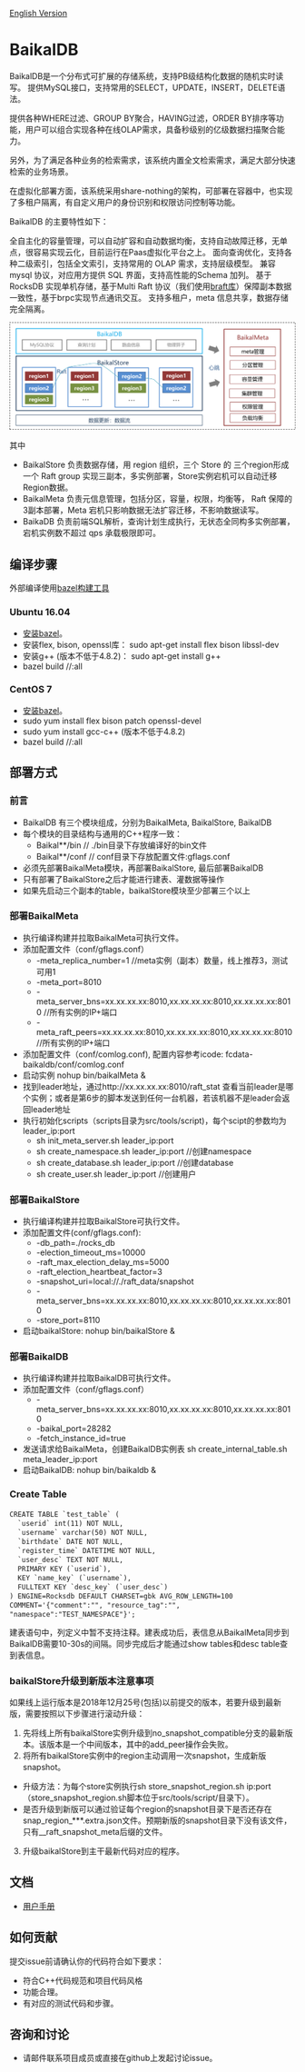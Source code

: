 [English Version](README.md)

# BaikalDB
BaikalDB是一个分布式可扩展的存储系统，支持PB级结构化数据的随机实时读写。
提供MySQL接口，支持常用的SELECT，UPDATE，INSERT，DELETE语法。

提供各种WHERE过滤、GROUP BY聚合，HAVING过滤，ORDER BY排序等功能，用户可以组合实现各种在线OLAP需求，具备秒级别的亿级数据扫描聚合能力。

另外，为了满足各种业务的检索需求，该系统内置全文检索需求，满足大部分快速检索的业务场景。

在虚拟化部署方面，该系统采用share-nothing的架构，可部署在容器中，也实现了多租户隔离，有自定义用户的身份识别和权限访问控制等功能。

BaikalDB 的主要特性如下：

全自主化的容量管理，可以自动扩容和自动数据均衡，支持自动故障迁移，无单点，很容易实现云化，目前运行在Paas虚拟化平台之上。
面向查询优化，支持各种二级索引，包括全文索引，支持常用的 OLAP 需求，支持层级模型。
兼容 mysql 协议，对应用方提供 SQL 界面，支持高性能的Schema 加列。
基于 RocksDB 实现单机存储，基于Multi Raft 协议（我们使用[braft库](https://github.com/brpc/braft)）保障副本数据一致性，基于brpc实现节点通讯交互。
支持多租户，meta 信息共享，数据存储完全隔离。

![BaikalDB架构简图](docs/resources/baikaldb_arch.png)

其中
* BaikalStore 负责数据存储，用 region 组织，三个 Store 的 三个region形成一个 Raft group 实现三副本，多实例部署，Store实例宕机可以自动迁移 Region数据。
* BaikalMeta 负责元信息管理，包括分区，容量，权限，均衡等， Raft 保障的3副本部署，Meta 宕机只影响数据无法扩容迁移，不影响数据读写。
* BaikaDB 负责前端SQL解析，查询计划生成执行，无状态全同构多实例部署，宕机实例数不超过 qps 承载极限即可。

## 编译步骤
外部编译使用[bazel构建工具](https://www.bazel.build)
### Ubuntu 16.04
* [安装bazel](https://docs.bazel.build/versions/master/install-ubuntu.html)。
* 安装flex, bison, openssl库：
  sudo apt-get install flex bison libssl-dev
* 安装g++ (版本不低于4.8.2)：
  sudo apt-get install g++
* bazel build //:all

### CentOS 7
* [安装bazel](https://docs.bazel.build/versions/master/install-redhat.html)。
* sudo yum install flex bison patch openssl-devel
* sudo yum install gcc-c++ (版本不低于4.8.2)
* bazel build //:all

## 部署方式
### 前言
* BaikalDB 有三个模块组成，分别为BaikalMeta, BaikalStore, BaikalDB
* 每个模块的目录结构与通用的C++程序一致：
  * Baikal**/bin  // ./bin目录下存放编译好的bin文件
  * Baikal**/conf // conf目录下存放配置文件:gflags.conf
* 必须先部署BaikalMeta模块，再部署BaikalStore, 最后部署BaikalDB
* 只有部署了BaikalStore之后才能进行建表、灌数据等操作
* 如果先启动三个副本的table，baikalStore模块至少部署三个以上

### 部署BaikalMeta
* 执行编译构建并拉取BaikalMeta可执行文件。
* 添加配置文件（conf/gflags.conf）
  * -meta_replica_number=1 //meta实例（副本）数量，线上推荐3，测试可用1
  * -meta_port=8010
  * -meta_server_bns=xx.xx.xx.xx:8010,xx.xx.xx.xx:8010,xx.xx.xx.xx:8010 //所有实例的IP+端口
  * -meta_raft_peers=xx.xx.xx.xx:8010,xx.xx.xx.xx:8010,xx.xx.xx.xx:8010 //所有实例的IP+端口
* 添加配置文件（conf/comlog.conf), 配置内容参考icode: fcdata-baikaldb/conf/comlog.conf
* 启动实例 nohup bin/baikalMeta &
* 找到leader地址，通过http://xx.xx.xx.xx:8010/raft_stat 查看当前leader是哪个实例；或者是第6步的脚本发送到任何一台机器，若该机器不是leader会返回leader地址
* 执行初始化scripts（scripts目录为src/tools/script)，每个scipt的参数均为leader_ip:port
  * sh init_meta_server.sh leader_ip:port
  * sh create_namespace.sh leader_ip:port //创建namespace
  * sh create_database.sh leader_ip:port //创建database
  * sh create_user.sh leader_ip:port //创建用户

### 部署BaikalStore
* 执行编译构建并拉取BaikalStore可执行文件。
* 添加配置文件(conf/gflags.conf):
  * -db_path=./rocks_db
  * -election_timeout_ms=10000
  * -raft_max_election_delay_ms=5000
  * -raft_election_heartbeat_factor=3
  * -snapshot_uri=local://./raft_data/snapshot
  * -meta_server_bns=xx.xx.xx.xx:8010,xx.xx.xx.xx:8010,xx.xx.xx.xx:8010
  * -store_port=8110
* 启动baikalStore: nohup bin/baikalStore &

### 部署BaikalDB
* 执行编译构建并拉取BaikalDB可执行文件。
* 添加配置文件（conf/gflags.conf）
  * -meta_server_bns=xx.xx.xx.xx:8010,xx.xx.xx.xx:8010,xx.xx.xx.xx:8010
  * -baikal_port=28282
  * -fetch_instance_id=true
* 发送请求给BaikalMeta，创建BaikalDB实例表
  sh create_internal_table.sh meta_leader_ip:port
* 启动BaikalDB: nohup bin/baikaldb &

### Create Table
```
CREATE TABLE `test_table` (
  `userid` int(11) NOT NULL,
  `username` varchar(50) NOT NULL,
  `birthdate` DATE NOT NULL,
  `register_time` DATETIME NOT NULL,
  `user_desc` TEXT NOT NULL,
  PRIMARY KEY (`userid`),
  KEY `name_key` (`username`),
  FULLTEXT KEY `desc_key` (`user_desc`)
) ENGINE=Rocksdb DEFAULT CHARSET=gbk AVG_ROW_LENGTH=100 COMMENT='{"comment":"", "resource_tag":"", "namespace":"TEST_NAMESPACE"}';
```
建表语句中，列定义中暂不支持注释。建表成功后，表信息从BaikalMeta同步到BaikalDB需要10-30s的间隔。同步完成后才能通过show tables和desc table查到表信息。

### baikalStore升级到新版本注意事项
如果线上运行版本是2018年12月25号(包括)以前提交的版本，若要升级到最新版，需要按照以下步骤进行滚动升级：
1. 先将线上所有baikalStore实例升级到no_snapshot_compatible分支的最新版本。该版本是一个中间版本，其中的add_peer操作会失败。
2. 将所有baikalStore实例中的region主动调用一次snapshot，生成新版snapshot。
  * 升级方法：为每个store实例执行sh store_snapshot_region.sh ip:port（store_snapshot_region.sh脚本位于src/tools/script/目录下）。
  * 是否升级到新版可以通过验证每个region的snapshot目录下是否还存在snap_region_***.extra.json文件。预期新版的snapshot目录下没有该文件，只有__raft_snapshot_meta后缀的文件。
3. 升级baikalStore到主干最新代码对应的程序。

## 文档
* [用户手册](docs/cn/user_guide.md)

## 如何贡献
提交issue前请确认你的代码符合如下要求：
* 符合C++代码规范和项目代码风格
* 功能合理。
* 有对应的测试代码和步骤。

## 咨询和讨论
* 请邮件联系项目成员或直接在github上发起讨论issue。
